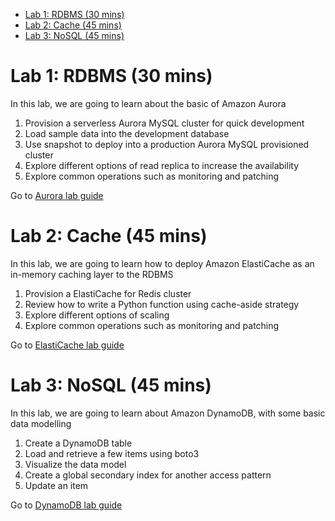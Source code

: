
- [Lab 1: RDBMS (30 mins)](#lab-1-rdbms-30-mins)
- [Lab 2: Cache (45 mins)](#lab-2-cache-45-mins)
- [Lab 3: NoSQL (45 mins)](#lab-3-nosql-45-mins)

# Lab 1: RDBMS (30 mins)
In this lab, we are going to learn about the basic of Amazon Aurora

1. Provision a serverless Aurora MySQL cluster for quick development
2. Load sample data into the development database
3. Use snapshot to deploy into a production Aurora MySQL provisioned cluster
4. Explore different options of read replica to increase the availability
5. Explore common operations such as monitoring and patching

Go to [Aurora lab guide](aurora/README.md)

# Lab 2: Cache (45 mins)
In this lab, we are going to learn how to deploy Amazon ElastiCache as an in-memory caching layer to the RDBMS

1. Provision a ElastiCache for Redis cluster
2. Review how to write a Python function using cache-aside strategy
3. Explore different options of scaling
4. Explore common operations such as monitoring and patching

Go to [ElastiCache lab guide](elasticache/README.md)

# Lab 3: NoSQL (45 mins)
In this lab, we are going to learn about Amazon DynamoDB, with some basic data modelling

1. Create a DynamoDB table
2. Load and retrieve a few items using boto3
3. Visualize the data model
4. Create a global secondary index for another access pattern
5. Update an item

Go to [DynamoDB lab guide](dynamodb/README.md)